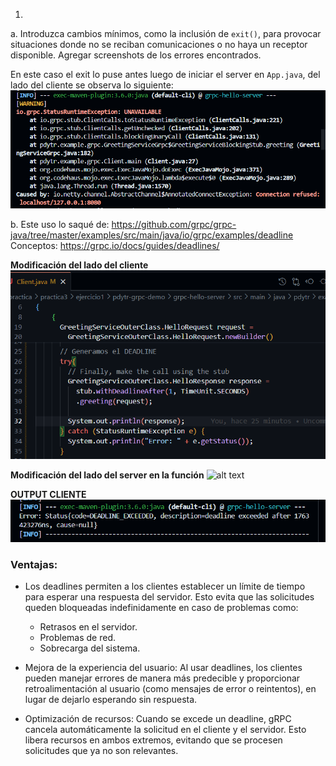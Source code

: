 1.
a. Introduzca cambios mínimos, como la inclusión de `exit()`, para provocar situaciones donde no se reciban comunicaciones o no haya un receptor disponible. Agregar screenshots de los errores encontrados.

En este caso el exit lo puse antes luego de iniciar el server en `App.java`, del lado del cliente se observa lo siguiente:  
![alt text](image.png)

b. Este uso lo saqué de:  https://github.com/grpc/grpc-java/tree/master/examples/src/main/java/io/grpc/examples/deadline
Conceptos: https://grpc.io/docs/guides/deadlines/

**Modificación del lado del cliente**
![alt text](image-2.png)

**Modificación del lado del server en la función**
![alt text](image-3.png)

**OUTPUT CLIENTE**
![alt text](image-1.png)

### Ventajas:
- Los deadlines permiten a los clientes establecer un límite de tiempo para esperar una respuesta del servidor. Esto evita que las solicitudes queden bloqueadas indefinidamente en caso de problemas como:
    - Retrasos en el servidor.
    - Problemas de red.
    - Sobrecarga del sistema.

- Mejora de la experiencia del usuario: Al usar deadlines, los clientes pueden manejar errores de manera más predecible y proporcionar retroalimentación al usuario (como mensajes de error o reintentos), en lugar de dejarlo esperando sin respuesta.

- Optimización de recursos: Cuando se excede un deadline, gRPC cancela automáticamente la solicitud en el cliente y el servidor. Esto libera recursos en ambos extremos, evitando que se procesen solicitudes que ya no son relevantes.